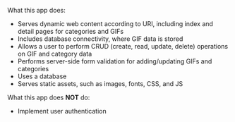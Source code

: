 What this app does:

- Serves dynamic web content according to URI, including index and detail pages for categories and GIFs
- Includes database connectivity, where GIF data is stored
- Allows a user to perform CRUD (create, read, update, delete) operations on GIF and category data
- Performs server-side form validation for adding/updating GIFs and categories
- Uses a database
- Serves static assets, such as images, fonts, CSS, and JS

What this app does **NOT** do:

- Implement user authentication
